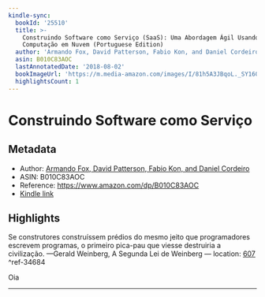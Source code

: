 ```yaml
---
kindle-sync:
  bookId: '25510'
  title: >-
    Construindo Software como Serviço (SaaS): Uma Abordagem Ágil Usando
    Computação em Nuvem (Portuguese Edition)
  author: 'Armando Fox, David Patterson, Fabio Kon, and Daniel Cordeiro'
  asin: B010C83AOC
  lastAnnotatedDate: '2018-08-02'
  bookImageUrl: 'https://m.media-amazon.com/images/I/81h5A3JBqoL._SY160.jpg'
  highlightsCount: 1
---
```

# Construindo Software como Serviço
## Metadata
* Author: [Armando Fox, David Patterson, Fabio Kon, and Daniel Cordeiro](https://www.amazon.comundefined)
* ASIN: B010C83AOC
* Reference: https://www.amazon.com/dp/B010C83AOC
* [Kindle link](kindle://book?action=open&asin=B010C83AOC)

## Highlights
Se construtores construíssem prédios do mesmo jeito que programadores escrevem programas, o primeiro pica-pau que viesse destruiria a civilização. —Gerald Weinberg, A Segunda Lei de Weinberg — location: [607](kindle://book?action=open&asin=B010C83AOC&location=607) ^ref-34684

Oia

---
